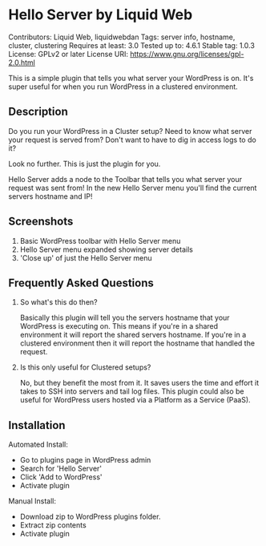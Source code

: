 # Hello Server by Liquid Web
Contributors: Liquid Web, liquidwebdan
Tags: server info, hostname, cluster, clustering
Requires at least: 3.0
Tested up to: 4.6.1
Stable tag: 1.0.3
License: GPLv2 or later
License URI: https://www.gnu.org/licenses/gpl-2.0.html

This is a simple plugin that tells you what server your WordPress is on. It's super useful for when you run WordPress in a clustered environment.

## Description

Do you run your WordPress in a Cluster setup?
Need to know what server your request is served from?
Don't want to have to dig in access logs to do it?

Look no further. This is just the plugin for you.

Hello Server adds a node to the Toolbar that tells you what server your request was sent from! In the new Hello Server menu you'll find the current servers hostname and IP!

## Screenshots

1. Basic WordPress toolbar with Hello Server menu
2. Hello Server menu expanded showing server details
3. 'Close up' of just the Hello Server menu

## Frequently Asked Questions

1. So what's this do then?

    Basically this plugin will tell you the servers hostname that your WordPress
    is executing on. This means if you're in a shared environment it will report
    the shared servers hostname. If you're in a clustered environment then it 
    will report the hostname that handled the request.
2. Is this only useful for Clustered setups?

    No, but they benefit the most from it. It saves users the time and effort it
     takes to SSH into servers and tail log files. This plugin could also be 
    useful for WordPress users hosted via a Platform as a Service (PaaS).

## Installation

Automated Install:

*   Go to plugins page in WordPress admin
*   Search for 'Hello Server'
*   Click 'Add to WordPress'
*   Activate plugin

Manual Install:

*   Download zip to WordPress plugins folder.
*   Extract zip contents
*   Activate plugin
